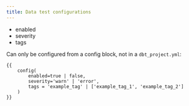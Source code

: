 ```yaml
---
title: Data test configurations
---
```

<!---
Note that this doc is not shown in the sidebar as it's sort of weird behavior.
-->
* enabled
* severity
* tags

Can only be configured from a config block, not in a `dbt_project.yml`:


```jinja
{{
    config(
        enabled=true | false,
        severity='warn' | 'error',
        tags = 'example_tag' | ['example_tag_1', 'example_tag_2']
    )
}}
```
